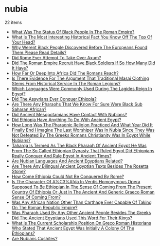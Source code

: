 # nubia
22 items

* [What Was The Status Of Black People In The Roman Empire?](2015\what-was-the-status-of-black-people-in-the-roman-empire.md)
* [What Is The Most Interesting Historical Fact You Know Off The Top Of Your Head?](2016\what-is-the-most-interesting-historical-fact-you-know-off-the-top-of-your-head.md)
* [Why Werent Black People Discovered Before The Europeans Found Them Please Read Details?](2016\why-werent-black-people-discovered-before-the-europeans-found-them-please-read-details.md)
* [Did Rome Ever Attempt To Take Over Axum?](2017\did-rome-ever-attempt-to-take-over-axum.md)
* [Did The Roman Empire Recruit Have Black Soldiers If So How Many Did It Have?](2017\did-the-roman-empire-recruit-have-black-soldiers-if-so-how-many-did-it-have.md)
* [How Far Or Deep Into Africa Did The Romans Reach?](2017\how-far-or-deep-into-africa-did-the-romans-reach.md)
* [Is There Evidence For The Argument That Traditional Masai Clothing Stems From Historical Service In The Roman Legions?](2017\is-there-evidence-for-the-argument-that-traditional-masai-clothing-stems-from-historical-service-in-the-roman-legions.md)
* [Which Languages Were Commonly Used During The Lagides Reign In Egypt?](2017\which-languages-were-commonly-used-during-the-lagides-reign-in-egypt.md)
* [Did The Assyrians Ever Conquer Ethiopia?](2018\did-the-assyrians-ever-conquer-ethiopia.md)
* [Are There Any Pharaohs That We Know For Sure Were Black Sub Saharan African?](2019\are-there-any-pharaohs-that-we-know-for-sure-were-black-sub-saharan-african.md)
* [Did Ancient Mesopotamians Have Contact With Nubians?](2019\did-ancient-mesopotamians-have-contact-with-nubians.md)
* [Did Ethiopia Have Anything To Do With Ancient Egypt?](2019\did-ethiopia-have-anything-to-do-with-ancient-egypt.md)
* [How Long Was The Pharaonic Religion Practiced And What Year Did It Finally End I Imagine The Last Worshiper Was In Nubia Since They Was Not Defeated By The Greeks Romans Christianity Was In Egypt While Nubians?](2019\how-long-was-the-pharaonic-religion-practiced-and-what-year-did-it-finally-end-i-imagine-the-last-worshiper-was-in-nubia-since-they-was-not-defeated-by-the-greeks-romans-christianity-was-in-egypt-while-nubians.md)
* [Taharqa Is Termed As The Black Pharaoh Of Ancient Egypt He Was From The So Called Ethiopian Dynasty That Ruled Egypt Did Ethiopians Really Conquer And Rule Egypt In Ancient Times?](2019\taharqa-is-termed-as-the-black-pharaoh-of-ancient-egypt-he-was-from-the-so-called-ethiopian-dynasty-that-ruled-egypt-did-ethiopians-really-conquer-and-rule-egypt-in-ancient-times.md)
* [Are Nubian Languages And Ancient Egyptians Related?](2020\are-nubian-languages-and-ancient-egyptians-related.md)
* [Are There Any Bilingual Ancient Egyptian Texts Besides The Rosetta Stone?](2020\are-there-any-bilingual-ancient-egyptian-texts-besides-the-rosetta-stone.md)
* [How Come Ethiopia Could Not Be Conquered By Rome?](2021\how-come-ethiopia-could-not-be-conquered-by-rome.md)
* [Is The Character Of A%C3%Afda In Verdis Homonymous Opera Supposed To Be Ethiopian In The Sense Of Coming From The Present Country Of Ethiopia Or Just In The Ancient And Generic Graeco Roman Sense Of Coming From?](2021\is-the-character-of-a%c3%afda-in-verdis-homonymous-opera-supposed-to-be-ethiopian-in-the-sense-of-coming-from-the-present-country-of-ethiopia-or-just-in-the-ancient-and-generic-graeco-roman-sense-of-coming-from.md)
* [Was Any African Nation Other Than Carthage Ever Capable Of Taking On The Roman Republic Empire?](2021\was-any-african-nation-other-than-carthage-ever-capable-of-taking-on-the-roman-republic-empire.md)
* [Was Pharaoh Used By Any Other Ancient People Besides The Greeks Did The Ancient Egyptians Used This Word For Their Kings?](2021\was-pharaoh-used-by-any-other-ancient-people-besides-the-greeks-did-the-ancient-egyptians-used-this-word-for-their-kings.md)
* [What Is The Current Scholarship Position On Greco Roman Historians Who Stated That Ancient Egypt Was Initially A Colony Of The Ethiopians?](2021\what-is-the-current-scholarship-position-on-greco-roman-historians-who-stated-that-ancient-egypt-was-initially-a-colony-of-the-ethiopians.md)
* [Are Nubians Cushites?](2022\are-nubians-cushites.md)
